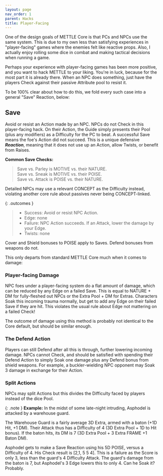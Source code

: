 ```yaml
---
layout: page
nav_order: 1
parent: Hacks
title: Player-Facing
---
```


One of the design goals of METTLE Core is that PCs and NPCs use the same system. This is due to my own less than satisfying experiences in "player-facing" games where the enemies felt like reactive props. Also, I actually enjoy rolling some dice in combat and making tactical decisions when running a game.

Perhaps your experience with player-facing games has been more positive, and you want to hack METTLE to your liking. You're in luck, because for the most part it is already there. When an NPC does something, just have the players Check against their passive Attribute pool to resist it.

To be 100% clear about how to do this, we fold every such case into a general "Save" Reaction, below:

## Save
Avoid or resist an Action made by an NPC. NPCs do not Check in this player-facing hack. On their Action, the Guide simply presents their Pool (plus any modifiers) as a Difficulty for the PC to beat. A successful Save means the foe's Action did not succeed. This is a unique defensive ***Reaction***, meaning that it does not use up an Action, allow Twists, or benefit from Raises.

**Common Save Checks:**
>Save vs. Parley is MOTIVE vs. their NATURE.  
>Save vs. Sneak is MOTIVE vs. their POISE.  
>Save vs. Attack is POISE vs. their NATURE.

Detailed NPCs may use a relevant CONCEPT as the Difficulty instead, violating another core rule about passives never being CONCEPT-linked.

{: .outcomes }

> -   Success: Avoid or resist NPC Action.  
> -   Edge: none  
> -   Failure: NPC Action succeeds. If an Attack, lower the damage by your Edge.  
> -   Twists: none

Cover and Shield bonuses to POISE apply to Saves. Defend bonuses from weapons do not.

This only departs from standard METTLE Core much when it comes to damage:

### Player-facing Damage
NPC foes under a player-facing system do a flat amount of damage, which can be reduced by any Edge on a failed Save. This is equal to NATURE + DM for fully-fleshed out NPCs or the Extra Pool + DM for Extras. Characters Soak this incoming trauma normally, but get to add any Edge on their failed Save if they are hit. This violates the usual rule about Edge not mattering on a failed Check!

The outcome of damage using this method is probably not identical to the Core default, but should be similar enough.

### The Defend Action

Players can still Defend after all this is through, further lowering incoming damage. NPCs cannot Check, and should be satisfied with spending their Defend Action to simply Soak one damage plus any Defend bonus from shield weapons. For example, a buckler-wielding NPC opponent may Soak 3 damage in exchange for their Action.

### Split Actions

NPCs may split Actions but this divides the Difficulty faced by players instead of the dice Pool.

{: .note }
**Example:** In the midst of some late-night intruding, Asphodel is attacked by a warehouse guard.

The Warehouse Guard is a fairly average 3D Extra, armed with a baton (+1D Hit, +1 DM). Their Attack thus has a Difficulty of 4 (3D Extra Pool + 1D to Hit bonus). If the baton hits, its DM is 7 (3D Extra Pool + 3 Extra FRAME +1 Baton DM).

Asphodel gets to make a Save Reaction using his 5D POISE, versus a Difficulty of 4. His Check result is \[2,1, 5 5 4\]. This is a failure as the Score is only 3, less than the guard's 4 Difficulty Attack. The guard's damage from the baton is 7, but Asphodel's 3 Edge lowers this to only 4. Can he Soak it? Probably.
